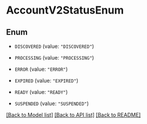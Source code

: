 # AccountV2StatusEnum

## Enum


* `DISCOVERED` (value: `"DISCOVERED"`)

* `PROCESSING` (value: `"PROCESSING"`)

* `ERROR` (value: `"ERROR"`)

* `EXPIRED` (value: `"EXPIRED"`)

* `READY` (value: `"READY"`)

* `SUSPENDED` (value: `"SUSPENDED"`)


[[Back to Model list]](../README.md#documentation-for-models) [[Back to API list]](../README.md#documentation-for-api-endpoints) [[Back to README]](../README.md)


